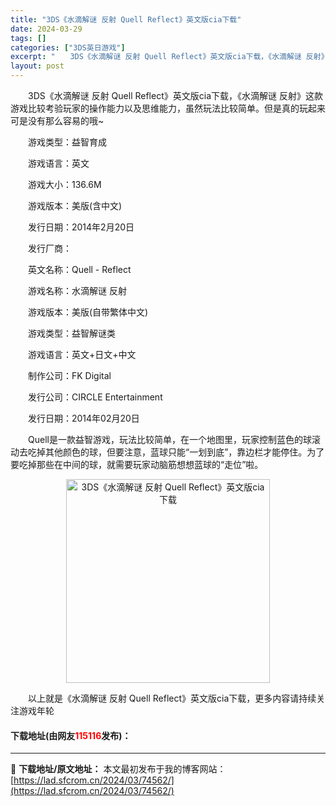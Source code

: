 ```yaml
---
title: "3DS《水滴解谜 反射 Quell Reflect》英文版cia下载"
date: 2024-03-29
tags: []
categories: ["3DS英日游戏"]
excerpt: "　　3DS《水滴解谜 反射 Quell Reflect》英文版cia下载，《水滴解谜 反射》这款游戏比较考验玩家的操作能力以及思维能力，虽然玩法比较简单。但是真的玩起来可是没有那么容易的哦~ 　　游戏类型：益智育成 　　游戏语言：英文 　　游戏大小：136.6M 　　游戏版本：美版(含中文) 　　发&hellip;"
layout: post
---
```


 <p>　　3DS《水滴解谜 反射 Quell Reflect》英文版cia下载，《水滴解谜 反射》这款游戏比较考验玩家的操作能力以及思维能力，虽然玩法比较简单。但是真的玩起来可是没有那么容易的哦~</p> <p>　　游戏类型：益智育成</p> <p>　　游戏语言：英文</p> <p>　　游戏大小：136.6M</p> <p>　　游戏版本：美版(含中文)</p> <p>　　发行日期：2014年2月20日</p> <p>　　发行厂商：</p> <p>　　英文名称：Quell - Reflect</p> <p>　　游戏名称：水滴解谜 反射</p> <p>　　游戏版本：美版(自带繁体中文)</p> <p>　　游戏类型：益智解谜类</p> <p>　　游戏语言：英文+日文+中文</p> <p>　　制作公司：FK Digital</p> <p>　　发行公司：CIRCLE Entertainment</p> <p>　　发行日期：2014年02月20日</p> <p>　　Quell是一款益智游戏，玩法比较简单，在一个地图里，玩家控制蓝色的球滚动去吃掉其他颜色的球，但要注意，蓝球只能&ldquo;一划到底&rdquo;，靠边栏才能停住。为了要吃掉那些在中间的球，就需要玩家动脑筋想想蓝球的&ldquo;走位&rdquo;啦。</p> <p align="center"><img align="" border="0" src="https://lad.sfcrom.cn/wp-content/uploads/2024/03/20240329_6606338d6a961.jpg" width="326" alt="3DS《水滴解谜 反射 Quell Reflect》英文版cia下载" /></p> <p>　　以上就是《水滴解谜 反射 Quell Reflect》英文版cia下载，更多内容请持续关注游戏年轮</p> <p><h4>下载地址(由网友<font color="red">115116</font>发布)：</h4></p> 

---
📖 **下载地址/原文地址：** 本文最初发布于我的博客网站：[https://lad.sfcrom.cn/2024/03/74562/](https://lad.sfcrom.cn/2024/03/74562/)
